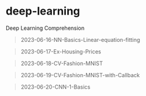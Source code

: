 # deep-learning
Deep Learning Comprehension

> 2023-06-16-NN-Basics-Linear-equation-fitting

> 2023-06-17-Ex-Housing-Prices

> 2023-06-18-CV-Fashion-MNIST

> 2023-06-19-CV-Fashion-MNIST-with-Callback

> 2023-06-20-CNN-1-Basics
